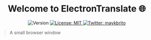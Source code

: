 <h1 align="center">
  Welcome to ElectronTranslate 🌐
</h1>

<p align="center">
  <img alt="Version" src="https://img.shields.io/badge/version-1.0.0-blue.svg?cacheSeconds=2592000" />
  <a href="#" target="_blank">
    <img alt="License: MIT" src="https://img.shields.io/badge/License-MIT-yellow.svg" />
  </a>
  <a href="https://www.linkedin.com/in/tmz81/" target="_blank">
    <img alt="Twitter: maykbrito" src="https://img.shields.io/badge/LinkedIn-blue?style=flat&logo=linkedin&labelColor=blue" />
  </a>
</p>

>A small browser window
